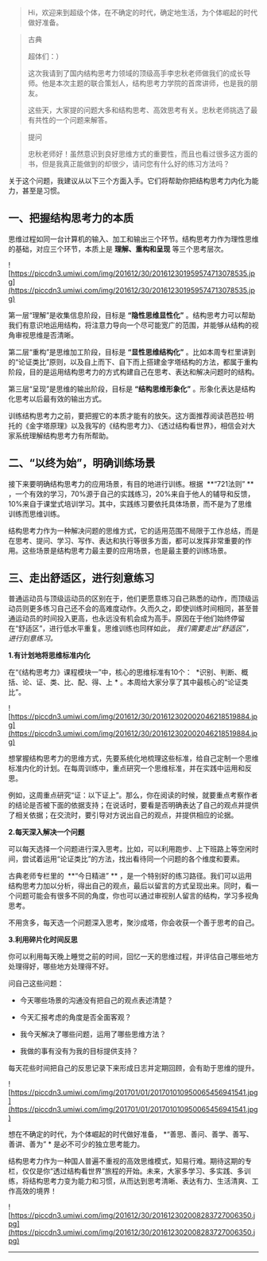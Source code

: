 > Hi，欢迎来到超级个体，在不确定的时代，确定地生活，为个体崛起的时代做好准备。

> 古典
> 
> 超体们：）
> 
> 这次我请到了国内结构思考力领域的顶级高手李忠秋老师做我们的成长导师。他是本次主题的联合策划人，结构思考力学院的首席讲师，也是我的朋友。
> 
> 这些天，大家提的问题大多和结构思考、高效思考有关。忠秋老师挑选了最有共性的一个问题来解答。

> 提问
> 
> 忠秋老师好！虽然意识到良好思维方式的重要性，而且也看过很多这方面的书，但是我真正能做到的却很少，请问您有什么好的练习方法吗？

关于这个问题，我建议从以下三个方面入手。它们将帮助你把结构思考力内化为能力，甚至是习惯。

## 一、把握结构思考力的本质

思维过程如同一台计算机的输入、加工和输出三个环节。结构思考力作为理性思维的基础，对应三个环节，本质上是 **理解、重构和呈现** 等三个思考层次。

![https://piccdn3.umiwi.com/img/201612/30/201612301959574713078535.jpg](https://piccdn3.umiwi.com/img/201612/30/201612301959574713078535.jpg)

第一层“理解”是收集信息阶段，目标是 **“隐性思维显性化”** 。结构思考力可以帮助我们有意识地运用结构，将注意力导向一个尽可能宽广的范围，并能够从结构的视角审视思维是否清晰。

第二层“重构”是思维加工阶段，目标是 **“显性思维结构化”** 。比如本周专栏里讲到的“论证类比”原则，以及自上而下、自下而上搭建金字塔结构的方法，都属于重构阶段，目的是运用结构思考力的方式构建自己在思考、表达和解决问题时的结构。

第三层“呈现”是思维的输出阶段，目标是 **“结构思维形象化”** 。形象化表达是结构化思考以后最有效的输出方式。

训练结构思考力之前，要把握它的本质才能有的放矢。这方面推荐阅读芭芭拉·明托的《金字塔原理》以及我写的《结构思考力》、《透过结构看世界》，相信会对大家系统理解结构思考力有所帮助。

## 二、“以终为始”，明确训练场景

接下来要明确结构思考力的应用场景，有目的地进行训练。根据  **“721法则” ** ，一个有效的学习，70%源于自己的实践练习，20%来自于他人的辅导和反馈，10%来自于课堂式培训学习。其中，实践练习要依托具体场景，而不是为了思维训练而思维训练。

结构思考力作为一种解决问题的思维方式，它的适用范围不局限于工作总结，而是在思考、提问、学习、写作、表达和执行等很多方面，都可以发挥非常重要的作用。这些场景是结构思考力最主要的应用场景，也是最主要的训练场景。

## 三、走出舒适区，进行刻意练习

普通运动员与顶级运动员的区别在于，他们更愿意练习自己熟悉的动作，而顶级运动员则更多练习自己还不会的高难度动作。久而久之，即使训练时间相同，甚至普通运动员的时间投入更高，也永远没有机会成为高手。原因在于他们始终停留在“舒适区”，进行低水平重复。思维训练也同样如此， *我们需要走出“舒适区”，进行刻意练习。*

 **1.有计划地将思维标准内化**

在“《结构思考力》课程模块一”中，核心的思维标准有10个：  *识别、判断、概括、论、证、类、比、配、得、上 * 。本周给大家分享了其中最核心的“论证类比”。

![https://piccdn3.umiwi.com/img/201612/30/201612302002046218519884.jpg](https://piccdn3.umiwi.com/img/201612/30/201612302002046218519884.jpg)

想掌握结构思考力的思维方式，先要系统化地梳理这些标准，给自己定制一个思维标准内化的计划。在每周训练中，重点研究一个思维标准，并在实践中运用和反思。

例如，这周重点研究“证：以下证上”。那么，你在阅读的时候，就要重点考察作者的结论是否被下面的依据支持；在说话时，要看是否明确表达了自己的观点并提供了相关依据；在交流时，要引导对方说出自己的观点，并提供相应的论据。

 **2.每天深入解决一个问题**

可以每天选择一个问题进行深入思考。比如，可以利用跑步、上下班路上等空闲时间，尝试着运用“论证类比”的方法，找出看待同一个问题的各个维度和要素。

古典老师专栏里的  **“今日精进” ** ，是一个特别好的练习路径。我们可以运用结构思考力加以分析，得出自己的观点，最后以留言的方式呈现出来。同时，看一个问题可能会有很多不同的角度，你也可以通过审视别人留言的结构，学习多视角思考。

不用贪多，每天选一个问题深入思考，聚沙成塔，你会收获一个善于思考的自己。

 **3.利用碎片化时间反思**

你可以利用每天晚上睡觉之前的时间，回忆一天的思维过程，并评估自己哪些地方处理得好，哪些地方处理得不好。

问自己这些问题：

* 今天哪些场景的沟通没有把自己的观点表述清楚？

* 今天汇报考虑的角度是否全面客观？

* 我今天解决了哪些问题，运用了哪些思维方法？

* 我做的事有没有为我的目标提供支持？

每天花些时间把自己的反思记录下来形成日志并定期回顾，会有助于思维的提升。

![https://piccdn3.umiwi.com/img/201701/01/201701010950065456941541.jpg](https://piccdn3.umiwi.com/img/201701/01/201701010950065456941541.jpg)

想在不确定的时代，为个体崛起的时代做好准备， *“善思、善问、善学、善写、善讲、善为” * 是必不可少的独立思考能力。

结构思考力作为一种国人普遍不重视的高效思维模式，知易行难。期待这期的专栏，仅仅是你“透过结构看世界”旅程的开始。未来，大家多学习、多实践、多训练，将结构思考力变为能力和习惯，从而达到思考清晰、表达有力、生活清爽、工作高效的境界！

![https://piccdn3.umiwi.com/img/201612/30/201612302008283727006350.jpg](https://piccdn3.umiwi.com/img/201612/30/201612302008283727006350.jpg)

---
